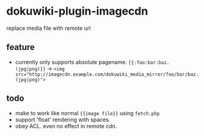 # dokuwiki-plugin-imagecdn
replace media file with remote url

## feature

* currently only supports absolute pagename. `{{:foo:bar:baz.(jpg|png)}}` -> `<img src="http://imagecdn.example.com/dokuwiki_media_mirror/foo/bar/baz.(jpg|png)">`

## todo
* make to work like normal `{{image file}}` using `fetch.php`
* support 'float' rendering with spaces.
* obey ACL. even no effect in remote cdn.
